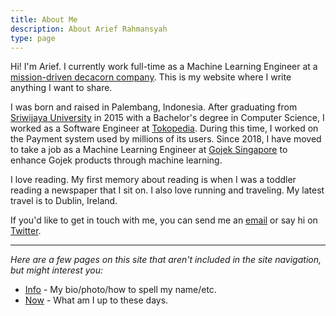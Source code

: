 ```yaml
---
title: About Me
description: About Arief Rahmansyah
type: page
---
```


Hi! I'm Arief. I currently work full-time as a Machine Learning Engineer at a [mission-driven decacorn company](https://gojek.com). This is my website where I write anything I want to share.

I was born and raised in Palembang, Indonesia. After graduating from [Sriwijaya University](https://unsri.ac.id) in 2015 with a Bachelor's degree in Computer Science, I worked as a Software Engineer at [Tokopedia](https://tokopedia.com). During this time, I worked on the Payment system used by millions of its users. Since 2018, I have moved to take a job as a Machine Learning Engineer at [Gojek Singapore](https://gojek.com/sg) to enhance Gojek products through machine learning.

I love reading. My first memory about reading is when I was a toddler reading a newspaper that I sit on. I also love running and traveling. My latest travel is to Dublin, Ireland.

If you'd like to get in touch with me, you can send me an [email](mailto:hi@ariefrahmansyah.dev) or say hi on [Twitter](https://twitter.com/ariefr23).

---

*Here are a few pages on this site that aren't included in the site navigation, but might interest you:*

- [Info](/info) - My bio/photo/how to spell my name/etc.
- [Now](/now) - What am I up to these days.
